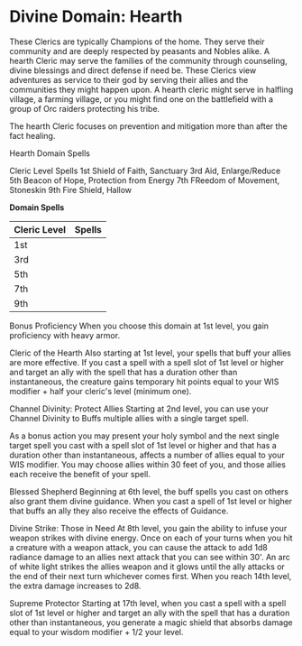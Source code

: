 # Divine Domain: Hearth
These Clerics are typically Champions of the home. They serve their community and are deeply respected by peasants and Nobles alike.  A hearth Cleric may serve the families of the community through counseling, divine blessings and direct defense if need be. These Clerics view adventures as service to their god by serving their allies and the communities they might happen upon.  A hearth cleric might serve in halfling village, a farming village, or you might find one on the battlefield with a group of Orc raiders protecting his tribe.

The hearth Cleric focuses on prevention and mitigation more than after the fact healing.

 
Hearth Domain Spells

Cleric Level	Spells
1st	Shield of Faith, Sanctuary
3rd	Aid, Enlarge/Reduce
5th	Beacon of Hope, Protection from Energy
7th	FReedom of Movement, Stoneskin
9th	Fire Shield, Hallow 

**Domain Spells**

Cleric Level | Spells
------------ | ------
1st	| 
3rd	| 
5th	| 
7th	| 
9th	| 

Bonus Proficiency
When you choose this domain at 1st level, you gain proficiency with heavy armor.

Cleric of the Hearth
Also starting at 1st level, your spells that buff your allies are more effective. If you cast a spell with a spell slot of 1st level or higher and target an ally with the spell that has a duration other than instantaneous, the creature gains temporary hit points equal to your WIS modifier + half your cleric's level (minimum one).

 

Channel Divinity: Protect Allies
Starting at 2nd level, you can use your Channel Divinity to Buffs multiple allies with a single target spell.

As a bonus action you may present your holy symbol and the next single target spell you cast with a spell slot of 1st level or higher and that has a duration other than instantaneous,  affects a number of allies equal to your WIS modifier. You may choose allies within 30 feet of you, and those allies each receive the benefit of your spell. 

Blessed Shepherd
Beginning at 6th level, the buff spells you cast on others also grant them divine guidance. When you cast a spell of 1st level or higher that buffs an ally they also receive the effects of Guidance.

Divine Strike: Those in Need
At 8th level, you gain the ability to infuse your weapon strikes with divine energy. Once on each of your turns when you hit a creature with a weapon attack, you can cause the attack to add 1d8 radiance damage to an allies next attack that you can see within 30'. An arc of white light strikes the allies weapon and it glows until the ally attacks or the end of their next turn whichever comes first.  When you reach 14th level, the extra damage increases to 2d8.

Supreme Protector
Starting at 17th level, when you cast a spell with a spell slot of 1st level or higher and target an ally with the spell that has a duration other than instantaneous, you generate a magic shield that absorbs damage equal to your wisdom modifier + 1/2 your level.